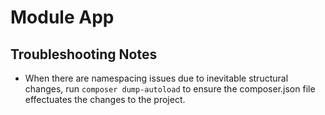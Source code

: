 # Module App

## Troubleshooting Notes

- When there are namespacing issues due to inevitable structural changes, run `composer dump-autoload` to ensure the composer.json file
effectuates the changes to the project.
